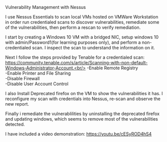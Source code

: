 Vulnerability Management with Nessus

I use Nessus Essentials to scan local VMs hosted on VMWare Workstation in order run credentialed scans to discover vulnerabilities, remediate some of the vulnerabilities, then perform a rescan to verify remediation.

I start by creating a Windows 10 VM with a bridged NIC, setup windows 10 with admin/Password1(for learning purposes only), and perform a non-credentialed scan. I inspect the scan to understand the information on it. 

Next I follow the steps provided by Tenable for a credentialed scan: https://community.tenable.com/s/article/Scanning-with-non-default-Windows-Administrator-Account.<br/>
-Enable Remote Registry<br/>
-Enable Printer and File Sharing<br/>
-Disable Firewall<br/>
-Disable User Account Control <br/>

I also Install Deprecated firefox on the VM to show the vulnerabilities it has. 
I reconfigure my scan with credentials into Nessus, re-scan and observe the new report.

Finally i remediate the vulnerablilities by uninstalling the deprecated firefox and updating windows, which seems to remove most of the vulnerabilities detected.

I have included a video demonstration: https://youtu.be/cESyROD4hS4

